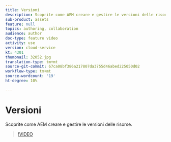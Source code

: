 ```yaml
---
title: Versioni
description: Scoprite come AEM creare e gestire le versioni delle risorse.
sub-product: assets
feature: null
topics: authoring, collaboration
audience: author
doc-type: feature video
activity: use
version: cloud-service
kt: 4301
thumbnail: 32052.jpg
translation-type: tm+mt
source-git-commit: 67ca08bf386a217807da3755d46abed225050d02
workflow-type: tm+mt
source-wordcount: '19'
ht-degree: 10%

---
```



# Versioni

Scoprite come AEM creare e gestire le versioni delle risorse.

>[!VIDEO](https://video.tv.adobe.com/v/32052/?quality=12&learn=on&hidetitle=true)
